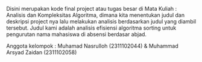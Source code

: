 Disini merupakan kode final project atau tugas besar di Mata Kuliah : Analisis dan Kompleksitas Algoritma, dimana kita menentukan judul dan deskripsi project nya lalu melakukan analisis berdasarkan judul yang diambil tersebut. Judul kami adalah analisis efisiensi algoritma sorting untuk pengurutan nama mahasiswa di absensi berdasar abjad.

Anggota kelompok :
Muhamad Nasrulloh          (2311102044)
& Muhammad Arsyad Zaidan     (2311102058)
